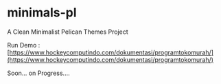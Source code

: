 # minimals-pl
A Clean Minimalist Pelican Themes Project

Run Demo : [https://www.hockeycomputindo.com/dokumentasi/programtokomurah/](https://www.hockeycomputindo.com/dokumentasi/programtokomurah/)

Soon... on Progress....
